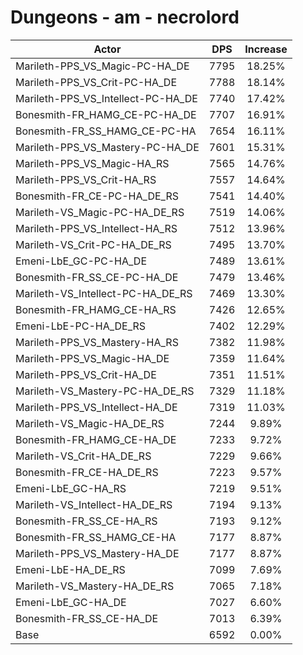 # Dungeons - am - necrolord
| Actor | DPS | Increase |
|---|:---:|:---:|
|Marileth-PPS_VS_Magic-PC-HA_DE|7795|18.25%|
|Marileth-PPS_VS_Crit-PC-HA_DE|7788|18.14%|
|Marileth-PPS_VS_Intellect-PC-HA_DE|7740|17.42%|
|Bonesmith-FR_HAMG_CE-PC-HA_DE|7707|16.91%|
|Bonesmith-FR_SS_HAMG_CE-PC-HA|7654|16.11%|
|Marileth-PPS_VS_Mastery-PC-HA_DE|7601|15.31%|
|Marileth-PPS_VS_Magic-HA_RS|7565|14.76%|
|Marileth-PPS_VS_Crit-HA_RS|7557|14.64%|
|Bonesmith-FR_CE-PC-HA_DE_RS|7541|14.40%|
|Marileth-VS_Magic-PC-HA_DE_RS|7519|14.06%|
|Marileth-PPS_VS_Intellect-HA_RS|7512|13.96%|
|Marileth-VS_Crit-PC-HA_DE_RS|7495|13.70%|
|Emeni-LbE_GC-PC-HA_DE|7489|13.61%|
|Bonesmith-FR_SS_CE-PC-HA_DE|7479|13.46%|
|Marileth-VS_Intellect-PC-HA_DE_RS|7469|13.30%|
|Bonesmith-FR_HAMG_CE-HA_RS|7426|12.65%|
|Emeni-LbE-PC-HA_DE_RS|7402|12.29%|
|Marileth-PPS_VS_Mastery-HA_RS|7382|11.98%|
|Marileth-PPS_VS_Magic-HA_DE|7359|11.64%|
|Marileth-PPS_VS_Crit-HA_DE|7351|11.51%|
|Marileth-VS_Mastery-PC-HA_DE_RS|7329|11.18%|
|Marileth-PPS_VS_Intellect-HA_DE|7319|11.03%|
|Marileth-VS_Magic-HA_DE_RS|7244|9.89%|
|Bonesmith-FR_HAMG_CE-HA_DE|7233|9.72%|
|Marileth-VS_Crit-HA_DE_RS|7229|9.66%|
|Bonesmith-FR_CE-HA_DE_RS|7223|9.57%|
|Emeni-LbE_GC-HA_RS|7219|9.51%|
|Marileth-VS_Intellect-HA_DE_RS|7194|9.13%|
|Bonesmith-FR_SS_CE-HA_RS|7193|9.12%|
|Bonesmith-FR_SS_HAMG_CE-HA|7177|8.87%|
|Marileth-PPS_VS_Mastery-HA_DE|7177|8.87%|
|Emeni-LbE-HA_DE_RS|7099|7.69%|
|Marileth-VS_Mastery-HA_DE_RS|7065|7.18%|
|Emeni-LbE_GC-HA_DE|7027|6.60%|
|Bonesmith-FR_SS_CE-HA_DE|7013|6.39%|
|Base|6592|0.00%|
